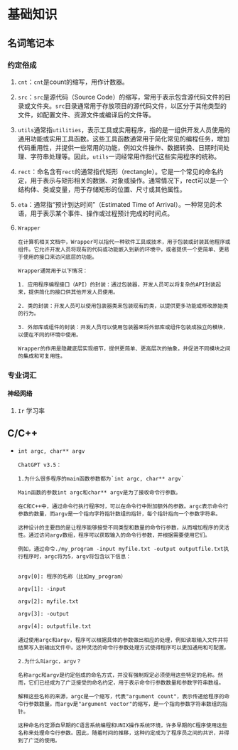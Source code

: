 # 基础知识

## 名词笔记本

### 约定俗成

1. `cnt`：`cnt`是count的缩写，用作计数器。
2. `src`：`src`是源代码（Source Code）的缩写，常用于表示包含源代码文件的目录或文件夹。`src`目录通常用于存放项目的源代码文件，以区分于其他类型的文件，如配置文件、资源文件或编译后的文件等。
3. `utils`通常指`utilities`，表示工具或实用程序，指的是一组供开发人员使用的通用功能或实用工具函数。这些工具函数通常用于简化常见的编程任务，增加代码重用性，并提供一些常用的功能，例如文件操作、数据转换、日期时间处理、字符串处理等。因此，`utils`一词经常用作指代这些实用程序的统称。
4. `rect`：命名含有`rect`的通常指代矩形（rectangle）。它是一个常见的命名约定，用于表示与矩形相关的数据、对象或操作。通常情况下，rect可以是一个结构体、类或变量，用于存储矩形的位置、尺寸或其他属性。
5. `eta`：通常指“预计到达时间”（Estimated Time of Arrival）。一种常见的术语，用于表示某个事件、操作或过程预计完成的时间点。
6. `Wrapper`

    ```auto
    在计算机相关文档中，Wrapper可以指代一种软件工具或技术，用于包装或封装其他程序或组件。它允许开发人员将现有的代码或功能嵌入到新的环境中，或者提供一个更简单、更易于使用的接口来访问底层的功能。

    Wrapper通常用于以下情况：

    1. 应用程序编程接口（API）的封装：通过包装器，开发人员可以将复杂的API封装起来，提供简化的接口供其他开发人员使用。

    2. 类的封装：开发人员可以使用包装器类来包装现有的类，以提供更多功能或修改原始类的行为。

    3. 外部库或组件的封装：开发人员可以使用包装器来将外部库或组件包装成独立的模块，以便在不同的环境中使用。

    Wrapper的作用是隐藏底层实现细节，提供更简单、更高层次的抽象，并促进不同模块之间的集成和可复用性。
    ```

### 专业词汇

#### 神经网络

1. `Ir` 学习率

## C/C++

- `int argc, char** argv`

    ```ChatGPT
    ChatGPT v3.5：

    1.为什么很多程序的main函数参数都为`int argc, char** argv`

    Main函数的参数int argc和char** argv是为了接收命令行参数。

    在C和C++中，通过命令行执行程序时，可以在命令行中附加额外的参数。argc表示命令行参数的数量，而argv是一个指向字符指针数组的指针，每个指针指向一个参数字符串。

    这种设计的主要目的是让程序能够接受不同类型和数量的命令行参数，从而增加程序的灵活性。通过访问argv数组，程序可以获取输入的命令行参数，并根据需要使用它们。

    例如，通过命令./my_program -input myfile.txt -output outputfile.txt执行程序时，argc将为5，argv将包含以下信息：


    argv[0]: 程序的名称（比如my_program）

    argv[1]: -input

    argv[2]: myfile.txt

    argv[3]: -output

    argv[4]: outputfile.txt

    通过使用argc和argv，程序可以根据具体的参数做出相应的处理，例如读取输入文件并将结果写入到输出文件中。这种灵活的命令行参数处理方式使得程序可以更加通用和可配置。

    2.为什么叫argc，argv？
    
    名称argc和argv是约定俗成的命名方式，并没有强制规定必须使用这些特定的名称。然而，它们已经成为了广泛接受的命名约定，用于表示命令行参数数量和参数字符串数组。

    解释这些名称的来源，argc是一个缩写，代表"argument count"，表示传递给程序的命令行参数数量。而argv是"argument vector"的缩写，是一个指向参数字符串数组的指针。

    这种命名约定源自早期的C语言系统编程和UNIX操作系统环境，许多早期的C程序使用这些名称来处理命令行参数。因此，随着时间的推移，这种约定成为了程序员之间的共识，并得到了广泛的使用。
    ```
